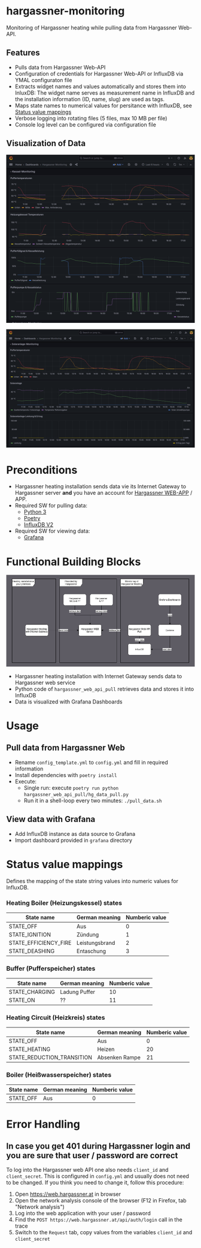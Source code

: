 # hargassner-monitoring
Monitoring of Hargassner heating while pulling data from Hargassner Web-API.

## Features
* Pulls data from Hargassner Web-API
* Configuration of credentials for Hargassner Web-API or InfluxDB via YMAL configuraton file
* Extracts widget names and values automatically and stores them into InluxDB: The 
widget name serves as measurement name in InfluxDB and the installation information (ID, name, slug)
are used as tags.
* Maps state names to numerical values for persitance with InfluxDB, see [Status value mappings](#status-value-mappings)
* Verbose logging into rotating files (5 files, max 10 MB per file)
* Console log level can be configured via configuration file

## Visualization of Data

![Heating Monitoring](./imgs/monitoring_1.png)

![Solar Plant Monitoring](./imgs/monitoring_2.png)


# Preconditions

* Hargassner heating installation sends data vie its Internet Gateway to Hargassner
server __and__ you have an account for [Hargassner WEB-APP](https://web.hargassner.at) / APP.
* Required SW for pulling data:
  * [Python 3](https://www.python.org/)
  * [Poetry](https://python-poetry.org/)
  * [InfluxDB V2](https://www.influxdata.com/)
* Required SW for viewing data:
  * [Grafana](https://grafana.com/)


# Functional Building Blocks

![Functional Building Blocks](./imgs/fbb.drawio.png)

* Hargassner heating installation with Internet Gateway sends data to Hargassner web service
* Python code  of `hargassner_web_api_pull` retrieves data and stores it into InfluxDB
* Data is visualized with Grafana Dashboards

# Usage

## Pull data from Hargassner Web

* Rename `config_template.yml` to `config.yml` and fill in required information
* Install dependencies with `poetry install`
* Execute:
  * Single run: execute `poetry run python hargassner_web_api_pull/hg_data_pull.py`
  * Run it in a shell-loop every two minutes: `./pull_data.sh`

## View data with Grafana

* Add InfluxDB instance as data source to Grafana
* Import dashboard provided in `grafana` directory


# Status value mappings

Defines the mapping of the state string values into numeric values for InfluxDB.

### Heating Boiler (Heizungskessel) states

| State name | German meaning | Numberic value |
| --- | --- | --- |
| STATE_OFF | Aus | 0 |
| STATE_IGNITION | Zündung | 1 |
| STATE_EFFICIENCY_FIRE | Leistungsbrand | 2 |
| STATE_DEASHING | Entaschung | 3 |

### Buffer (Pufferspeicher) states

| State name | German meaning | Numberic value |
| --- | --- | --- |
| STATE_CHARGING | Ladung Puffer | 10 |
| STATE_ON | ?? | 11 |

### Heating Circuit (Heizkreis) states

| State name | German meaning | Numberic value |
| --- | --- | --- |
| STATE_OFF | Aus | 0 |
| STATE_HEATING | Heizen | 20 |
| STATE_REDUCTION_TRANSITION | Absenken Rampe | 21 |



### Boiler (Heißwasserspeicher) states

| State name | German meaning | Numberic value |
| --- | --- | --- |
| STATE_OFF | Aus | 0 |

# Error Handling

## In case you get 401 during Hargassner login and you are sure that user / password are correct

To log into the Hargassner web API one also needs `client_id` and `client_secret`. This is configured
in `config.yml` and usually does not need to be changed. If you think you need to change it, follow
this procedure:

1. Open https://web.hargassner.at in browser
2. Open the network analysis console of the browser (F12 in Firefox, tab "Network analysis")
3. Log into the web application with your user / password
4. Find the `POST https://web.hargassner.at/api/auth/login` call in the trace
5. Switch to the `Request` tab, copy values from the variables `client_id` and `client_secret`

